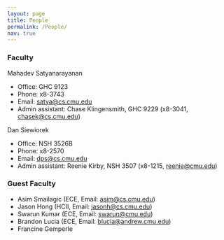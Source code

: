```yaml
---
layout: page
title: People
permalink: /People/
nav: true
---
```


### Faculty

Mahadev Satyanarayanan
* Office: GHC 9123
* Phone: x8-3743
* Email: satya@cs.cmu.edu
* Admin assistant: Chase Klingensmith, GHC 9229 (x8-3041, chasek@cs.cmu.edu)

Dan Siewiorek
* Office: NSH 3526B
* Phone: x8-2570
* Email: dps@cs.cmu.edu
* Admin assistant: Reenie Kirby,  NSH 3507 (x8-1215, reenie@cmu.edu)

### Guest Faculty
* Asim Smailagic (ECE, Email: asim@cs.cmu.edu)
* Jason Hong (HCII, Email: jasonh@cs.cmu.edu)
* Swarun Kumar  (ECE, Email: swarun@cmu.edu)
* Brandon Lucia (ECE, Email: blucia@andrew.cmu.edu)
* Francine Gemperle

